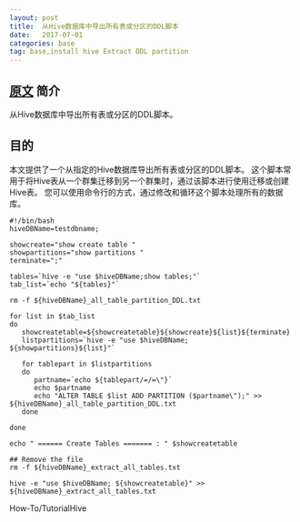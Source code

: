 ```yaml
---
layout: post
title:  从Hive数据库中导出所有表或分区的DDL脚本
date:   2017-07-01
categories: base
tag: base,install hive Extract DDL partition
---
```

[原文](https://community.hortonworks.com/articles/107762/how-to-extract-all-hive-tables-ddl.html) 
简介
------------------------------------
从Hive数据库中导出所有表或分区的DDL脚本。

目的
------------------------------------
本文提供了一个从指定的Hive数据库导出所有表或分区的DDL脚本。
这个脚本常用于将Hive表从一个群集迁移到另一个群集时，通过该脚本进行使用迁移或创建Hive表。
您可以使用命令行的方式，通过修改和循环这个脚本处理所有的数据库。

```
#!/bin/bash
hiveDBName=testdbname;
 
showcreate="show create table "
showpartitions="show partitions "
terminate=";"
 
tables=`hive -e "use $hiveDBName;show tables;"`
tab_list=`echo "${tables}"`
 
rm -f ${hiveDBName}_all_table_partition_DDL.txt
 
for list in $tab_list
do
   showcreatetable=${showcreatetable}${showcreate}${list}${terminate}
   listpartitions=`hive -e "use $hiveDBName; ${showpartitions}${list}"`
 
   for tablepart in $listpartitions
   do
      partname=`echo ${tablepart/=/=\"}`
      echo $partname
      echo "ALTER TABLE $list ADD PARTITION ($partname\");" >> ${hiveDBName}_all_table_partition_DDL.txt
   done
 
done
 
echo " ====== Create Tables ======= : " $showcreatetable
 
## Remove the file
rm -f ${hiveDBName}_extract_all_tables.txt
 
hive -e "use $hiveDBName; ${showcreatetable}" >> ${hiveDBName}_extract_all_tables.txt
```
How-To/TutorialHive
